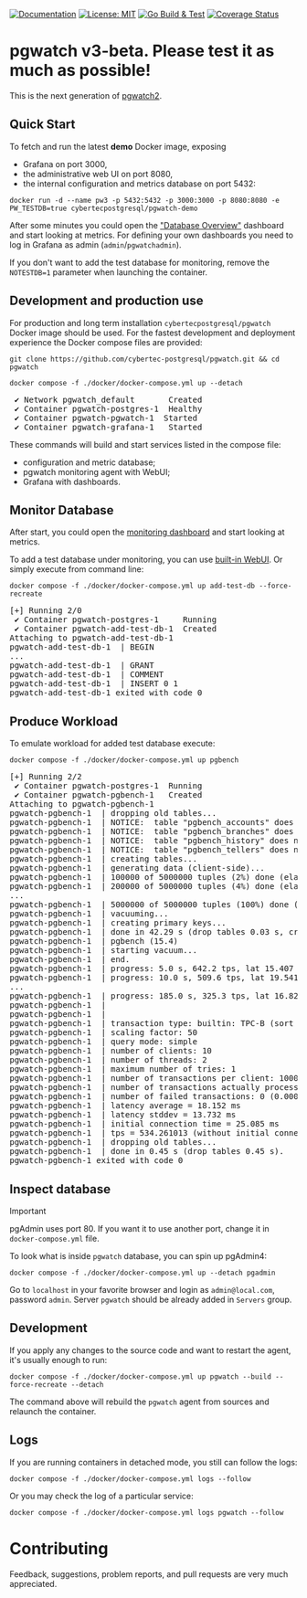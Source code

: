 [![Documentation](https://img.shields.io/badge/Documentation-pgwat.ch-brightgreen)](https://pgwat.ch)
[![License: MIT](https://img.shields.io/badge/License-BSD_3-green.svg)](https://opensource.org/license/bsd-3-clause)
[![Go Build & Test](https://github.com/cybertec-postgresql/pgwatch/actions/workflows/build.yml/badge.svg)](https://github.com/cybertec-postgresql/pgwatch/actions/workflows/build.yml)
[![Coverage Status](https://coveralls.io/repos/github/cybertec-postgresql/pgwatch/badge.svg?branch=master&service=github)](https://coveralls.io/github/cybertec-postgresql/pgwatch?branch=master)


# pgwatch v3-beta. Please test it as much as possible!

This is the next generation of [pgwatch2](https://github.com/cybertec-postgresql/pgwatch2/). 

## Quick Start

To fetch and run the latest **demo** Docker image, exposing 
- Grafana on port 3000, 
- the administrative web UI on port 8080,
- the internal configuration and metrics database on port 5432:

```shell
docker run -d --name pw3 -p 5432:5432 -p 3000:3000 -p 8080:8080 -e PW_TESTDB=true cybertecpostgresql/pgwatch-demo
```

After some minutes you could open the ["Database Overview"](http://127.0.0.1:3000/dashboard/db/db-overview) dashboard and start looking at metrics. For defining your own dashboards you need to log in Grafana as admin (`admin`/`pgwatchadmin`).

If you don't want to add the test database for monitoring, remove the `NOTESTDB=1` parameter when launching the container.



## Development and production use

For production and long term installation `cybertecpostgresql/pgwatch` Docker image should be used. 
For the fastest development and deployment experience the Docker compose files are provided:

```shell
git clone https://github.com/cybertec-postgresql/pgwatch.git && cd pgwatch

docker compose -f ./docker/docker-compose.yml up --detach
```
<pre>
 ✔ Network pgwatch_default       Created
 ✔ Container pgwatch-postgres-1  Healthy
 ✔ Container pgwatch-pgwatch-1  Started
 ✔ Container pgwatch-grafana-1   Started
</pre>

These commands will build and start services listed in the compose file:
- configuration and metric database;
- pgwatch monitoring agent with WebUI;
- Grafana with dashboards.

## Monitor Database

After start, you could open the [monitoring dashboard](http://localhost:3000/) and start
looking at metrics.

To add a test database under monitoring, you can use [built-in WebUI](http://localhost:8080/). Or simply
execute from command line:
```shell
docker compose -f ./docker/docker-compose.yml up add-test-db --force-recreate
```
<pre>
[+] Running 2/0
 ✔ Container pgwatch-postgres-1     Running                                                                       0.0s
 ✔ Container pgwatch-add-test-db-1  Created                                                                       0.0s
Attaching to pgwatch-add-test-db-1
pgwatch-add-test-db-1  | BEGIN
...
pgwatch-add-test-db-1  | GRANT
pgwatch-add-test-db-1  | COMMENT
pgwatch-add-test-db-1  | INSERT 0 1
pgwatch-add-test-db-1 exited with code 0
</pre>

## Produce Workload

To emulate workload for added test database execute:
```shell
docker compose -f ./docker/docker-compose.yml up pgbench
```
<pre>
[+] Running 2/2
 ✔ Container pgwatch-postgres-1  Running                                                                          0.0s
 ✔ Container pgwatch-pgbench-1   Created                                                                          0.1s
Attaching to pgwatch-pgbench-1
pgwatch-pgbench-1  | dropping old tables...
pgwatch-pgbench-1  | NOTICE:  table "pgbench_accounts" does not exist, skipping
pgwatch-pgbench-1  | NOTICE:  table "pgbench_branches" does not exist, skipping
pgwatch-pgbench-1  | NOTICE:  table "pgbench_history" does not exist, skipping
pgwatch-pgbench-1  | NOTICE:  table "pgbench_tellers" does not exist, skipping
pgwatch-pgbench-1  | creating tables...
pgwatch-pgbench-1  | generating data (client-side)...
pgwatch-pgbench-1  | 100000 of 5000000 tuples (2%) done (elapsed 0.11 s, remaining 5.17 s)
pgwatch-pgbench-1  | 200000 of 5000000 tuples (4%) done (elapsed 0.25 s, remaining 6.06 s)
...
pgwatch-pgbench-1  | 5000000 of 5000000 tuples (100%) done (elapsed 16.28 s, remaining 0.00 s)
pgwatch-pgbench-1  | vacuuming...
pgwatch-pgbench-1  | creating primary keys...
pgwatch-pgbench-1  | done in 42.29 s (drop tables 0.03 s, create tables 0.04 s, client-side generate 18.23 s, vacuum 1.29 s, primary keys 22.70 s).
pgwatch-pgbench-1  | pgbench (15.4)
pgwatch-pgbench-1  | starting vacuum...
pgwatch-pgbench-1  | end.
pgwatch-pgbench-1  | progress: 5.0 s, 642.2 tps, lat 15.407 ms stddev 11.794, 0 failed
pgwatch-pgbench-1  | progress: 10.0 s, 509.6 tps, lat 19.541 ms stddev 9.493, 0 failed
...
pgwatch-pgbench-1  | progress: 185.0 s, 325.3 tps, lat 16.825 ms stddev 8.330, 0 failed
pgwatch-pgbench-1  |
pgwatch-pgbench-1  |
pgwatch-pgbench-1  | transaction type: builtin: TPC-B (sort of)
pgwatch-pgbench-1  | scaling factor: 50
pgwatch-pgbench-1  | query mode: simple
pgwatch-pgbench-1  | number of clients: 10
pgwatch-pgbench-1  | number of threads: 2
pgwatch-pgbench-1  | maximum number of tries: 1
pgwatch-pgbench-1  | number of transactions per client: 10000
pgwatch-pgbench-1  | number of transactions actually processed: 100000/100000
pgwatch-pgbench-1  | number of failed transactions: 0 (0.000%)
pgwatch-pgbench-1  | latency average = 18.152 ms
pgwatch-pgbench-1  | latency stddev = 13.732 ms
pgwatch-pgbench-1  | initial connection time = 25.085 ms
pgwatch-pgbench-1  | tps = 534.261013 (without initial connection time)
pgwatch-pgbench-1  | dropping old tables...
pgwatch-pgbench-1  | done in 0.45 s (drop tables 0.45 s).
pgwatch-pgbench-1 exited with code 0
</pre>

## Inspect database

> [!IMPORTANT]
pgAdmin uses port 80. If you want it to use another port, change it in `docker-compose.yml` file.

To look what is inside `pgwatch` database, you can spin up pgAdmin4:
```shell
docker compose -f ./docker/docker-compose.yml up --detach pgadmin
```
Go to `localhost` in your favorite browser and login as `admin@local.com`, password `admin`.
Server `pgwatch` should be already added in `Servers` group.

## Development

If you apply any changes to the source code and want to restart the agent, it's usually enough to run:

```shell
docker compose -f ./docker/docker-compose.yml up pgwatch --build --force-recreate --detach
```

The command above will rebuild the `pgwatch` agent from sources and relaunch the container.

## Logs

If you are running containers in detached mode, you still can follow the logs:
```shell
docker compose -f ./docker/docker-compose.yml logs --follow
```

Or you may check the log of a particular service:
```shell
docker compose -f ./docker/docker-compose.yml logs pgwatch --follow
```

# Contributing

Feedback, suggestions, problem reports, and pull requests are very much appreciated.

